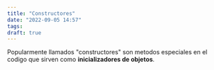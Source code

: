 ```yaml
---
title: "Constructores"
date: "2022-09-05 14:57"
tags: 
draft: true
---
```

Popularmente llamados "constructores" son metodos especiales en el codigo que sirven como **inicializadores de objetos**.